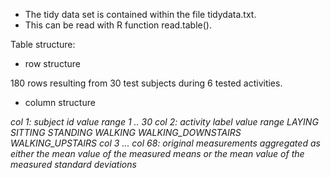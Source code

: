 - The tidy data set is contained within the file tidydata.txt. 
- This can be  read with R function read.table().

Table structure:

- row structure

180 rows resulting from 30 test subjects during 6 tested activities.

- column structure

*col 1: subject id value range 1 .. 30*
*col 2: activity label value range LAYING SITTING STANDING WALKING WALKING_DOWNSTAIRS WALKING_UPSTAIRS*
*col 3 ... col 68: original measurements aggregated as either the mean value of the measured means or the mean value of the measured standard deviations*